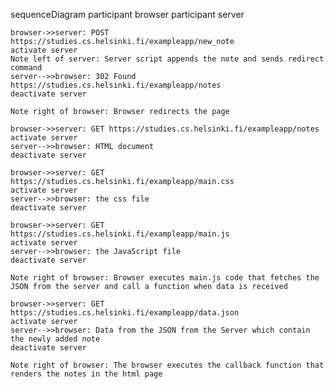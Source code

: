 sequenceDiagram
    participant browser
    participant server

    browser->>server: POST https://studies.cs.helsinki.fi/exampleapp/new_note
    activate server
    Note left of server: Server script appends the note and sends redirect command
    server-->>browser: 302 Found https://studies.cs.helsinki.fi/exampleapp/notes
    deactivate server

    Note right of browser: Browser redirects the page

    browser->>server: GET https://studies.cs.helsinki.fi/exampleapp/notes
    activate server
    server-->>browser: HTML document
    deactivate server

    browser->>server: GET https://studies.cs.helsinki.fi/exampleapp/main.css
    activate server
    server-->>browser: the css file
    deactivate server

    browser->>server: GET https://studies.cs.helsinki.fi/exampleapp/main.js
    activate server
    server-->>browser: the JavaScript file
    deactivate server

    Note right of browser: Browser executes main.js code that fetches the JSON from the server and call a function when data is received

    browser->>server: GET https://studies.cs.helsinki.fi/exampleapp/data.json
    activate server
    server-->>browser: Data from the JSON from the Server which contain the newly added note
    deactivate server

    Note right of browser: The browser executes the callback function that renders the notes in the html page
  


  